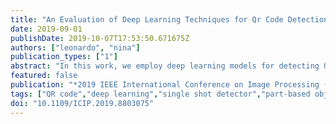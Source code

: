 ```yaml
---
title: "An Evaluation of Deep Learning Techniques for Qr Code Detection"
date: 2019-09-01
publishDate: 2019-10-07T17:53:50.671675Z
authors: ["leonardo", "nina"]
publication_types: ["1"]
abstract: "In this work, we employ deep learning models for detecting QR Codes in natural scenes. A series of different model configurations are evaluated in terms of Average Precision, and an architecture modification that allows detection aided by object subparts annotations is proposed. This modification is implemented in our best scoring model, which is compared to a traditional technique, achieving a substantial improvement in the considered metrics. The dataset used in our evaluation, with bounding box annotations for both QR Codes and their Finder Patterns (FIPs), will be made publicly available. This dataset is significantly bigger than known available options at the moment, so we expect it to provide a common benchmark tool for QR Code detection in natural scenes."
featured: false
publication: "*2019 IEEE International Conference on Image Processing (ICIP)*"
tags: ["QR code","deep learning","single shot detector","part-based object detection"]
doi: "10.1109/ICIP.2019.8803075"
---
```


